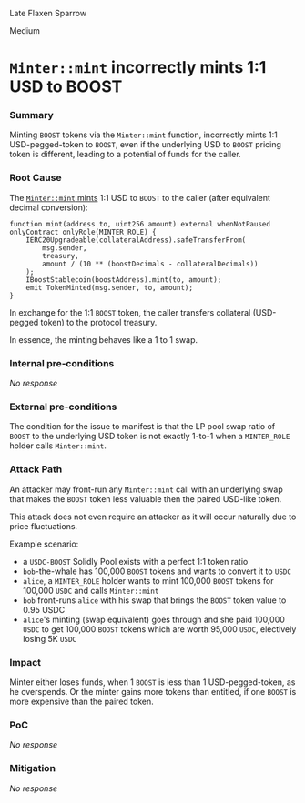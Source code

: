 Late Flaxen Sparrow

Medium

# `Minter::mint` incorrectly mints 1:1 USD to BOOST

### Summary

Minting `BOOST` tokens via the `Minter::mint` function, incorrectly mints 1:1 USD-pegged-token to `BOOST`, even if the underlying USD to `BOOST` pricing token is different, leading to a potential of funds for the caller.

### Root Cause

The [`Minter::mint` mints](https://github.com/sherlock-audit/2024-10-axion/blob/main/liquidity-amo/contracts/Minter.sol#L77-L85) 1:1 USD to `BOOST` to the caller (after equivalent decimal conversion):

```solidity
function mint(address to, uint256 amount) external whenNotPaused onlyContract onlyRole(MINTER_ROLE) {
    IERC20Upgradeable(collateralAddress).safeTransferFrom(
        msg.sender,
        treasury,
        amount / (10 ** (boostDecimals - collateralDecimals))
    );
    IBoostStablecoin(boostAddress).mint(to, amount);
    emit TokenMinted(msg.sender, to, amount);
}
```

In exchange for the 1:1 `BOOST` token, the caller transfers collateral (USD-pegged token) to the protocol treasury.

In essence, the minting behaves like a 1 to 1 swap.

### Internal pre-conditions

_No response_

### External pre-conditions

The condition for the issue to manifest is that the LP pool swap ratio of `BOOST` to the underlying USD token is not exactly 1-to-1 when a `MINTER_ROLE` holder calls `Minter::mint`.

### Attack Path

An attacker may front-run any `Minter::mint` call with an underlying swap that makes the `BOOST` token less valuable then the paired USD-like token.

This attack does not even require an attacker as it will occur naturally due to price fluctuations.

Example scenario:
- a `USDC-BOOST` Solidly Pool exists with a perfect 1:1 token ratio
- `bob`-the-whale has 100,000 `BOOST` tokens and wants to convert it to `USDC`
- `alice`, a `MINTER_ROLE` holder wants to mint 100,000 `BOOST` tokens for 100,000 `USDC` and calls `Minter::mint`
- `bob` front-runs `alice` with his swap that brings the `BOOST` token value to 0.95 USDC
- `alice`'s minting (swap equivalent) goes through and she paid 100,000 `USDC` to get 100,000 `BOOST` tokens which are worth 95,000 `USDC`, electively losing 5K `USDC`


### Impact

Minter either loses funds, when 1 `BOOST` is less than 1 USD-pegged-token, as he overspends. Or the minter gains more tokens than entitled, if one `BOOST` is more expensive than the paired token.

### PoC

_No response_

### Mitigation

_No response_